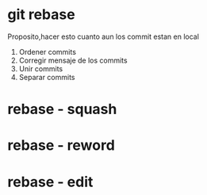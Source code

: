 # git rebase

Proposito,hacer esto cuanto aun los commit estan en local

1. Ordener commits
2. Corregir mensaje de los commits
3. Unir commits
4. Separar commits

# rebase - squash

# rebase - reword

# rebase - edit